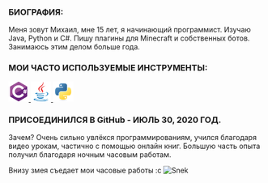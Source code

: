 ### БИОГРАФИЯ:
Меня зовут Михаил, мне 15 лет, я начинающий программист. Изучаю Java, Python и C#. Пишу плагины для Minecraft и собственных ботов. Занимаюсь этим делом больше года.

### МОИ ЧАСТО ИСПОЛЬЗУЕМЫЕ ИНСТРУМЕНТЫ:
<a href="https://www.w3schools.com/cs/" target="_blank" rel="noreferrer"> <img src="https://raw.githubusercontent.com/devicons/devicon/master/icons/csharp/csharp-original.svg" alt="csharp" width="40" height="40"/> </a> <a href="https://www.java.com" target="_blank" rel="noreferrer"> <img src="https://raw.githubusercontent.com/devicons/devicon/master/icons/java/java-original.svg" alt="java" width="40" height="40"/> </a> <a href="https://www.python.org" target="_blank" rel="noreferrer"> <img src="https://raw.githubusercontent.com/devicons/devicon/master/icons/python/python-original.svg" alt="python" width="40" height="40"/> </a>

### ПРИСОЕДИНИЛСЯ В GitHub - ИЮЛЬ 30, 2020 ГОД.
Зачем? Очень сильно увлёкся программированиям, учился благодаря видео урокам, частично с помощью онлайн книг. Большую часть опыта получил благодаря ночным часовым работам.

Внизу змея съедает мои часовые работы :c
![Snek](https://raw.githubusercontent.com/jewlexx/jewlexx/snake/github-contribution-grid-snake.svg)
